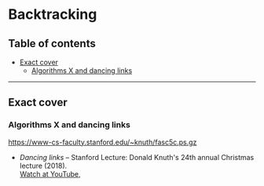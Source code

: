 # Backtracking

## Table of contents

* [Exact cover](#exact_cover)
	* [Algorithms X and dancing links](#algorithms_x_and_dancing_links)
---

## Exact cover

### Algorithms X and dancing links


https://www-cs-faculty.stanford.edu/~knuth/fasc5c.ps.gz

* *Dancing links* &ndash; Stanford Lecture: Donald Knuth's 24th annual Christmas lecture (2018).\
[Watch at YouTube](https://www.youtube.com/watch?v=_cR9zDlvP88),
